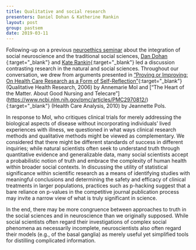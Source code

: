 ```yaml
---
title: Qualitative and social research
presenters: Daniel Dohan & Katherine Rankin
layout: post
group: pastsem
date: 2019-03-11
---
```


Following-up on a previous [neuroethics seminar](https://decisionlab.ucsf.edu/pastsem/2018-11-26_social-science-neuro/) 
about the integration of social neuroscience and the traditional social sciences, [Dan Dohan](https://profiles.ucsf.edu/dan.dohan)
{:target="\_blank"} and [Kate Rankin](https://memory.ucsf.edu/people/katherine-rankin-phd){:target="\_blank"} led a discussion 
contrasting research in the natural and social sciences. Throughout our conversation, we drew from arguments presented in 
[“Proving or Improving: On Health Care Research as a Form of 
Self-Reflection”](https://journals.sagepub.com/doi/abs/10.1177/1049732305285856){:target="\_blank"} 
(Qualitative Health Research, 2006) by Annemarie Mol and [“The Heart of the Matter. About Good Nursing and Telecare”]
(https://www.ncbi.nlm.nih.gov/pmc/articles/PMC2970812/){:target="\_blank"} 
(Health Care Analysis, 2010) by Jeannette Pols.

In response to Mol, who critiques clinical trials for merely addressing the biological aspects of disease without 
incorporating individuals’ lived experiences with illness, we questioned in what ways clinical research methods and 
qualitative methods might be viewed as complementary. We considered that there might be different standards of success 
in different inquiries; while natural scientists often seek to understand truth through quantitative 
evidence and generalizable data, many social scientists accept a probabilistic notion of truth and embrace the complexity of 
human health within broader social contexts. In discussing the utility of statistical significance within scientific research as a 
means of identifying studies with meaningful conclusions and determining the safety and efficacy of clinical treatments in larger 
populations, practices such as p-hacking suggest that a bare reliance on p-values in the competitive journal publication 
process may invite a narrow view of what is truly significant in science.

In the end, there may be more congruence between approaches to truth in the social sciences and in neuroscience than we originally 
supposed. While social scientists often regard their investigations of complex social phenomena as necessarily incomplete, 
neuroscientists also often regard their models (e.g., of the basal ganglia) as merely useful yet simplified tools for distilling 
complicated information.
